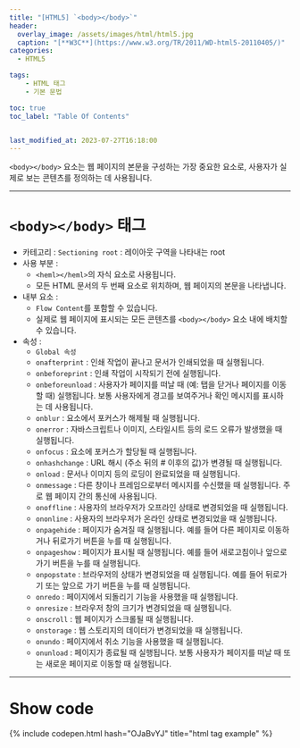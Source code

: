 ```yaml
---
title: "[HTML5] `<body></body>`"
header:
  overlay_image: /assets/images/html/html5.jpg
  caption: "[**W3C**](https://www.w3.org/TR/2011/WD-html5-20110405/)"
categories:
  - HTML5

tags:
    - HTML 태그
    - 기본 문법

toc: true
toc_label: "Table Of Contents"


last_modified_at: 2023-07-27T16:18:00
---
```


`<body></body>` 요소는 웹 페이지의 본문을 구성하는 가장 중요한 요소로, 사용자가 실제로 보는 콘텐츠를 정의하는 데 사용됩니다.

---

# `<body></body>` 태그

- 카테고리 : `Sectioning root` : 레이아웃 구역을 나타내는 root
- 사용 부분 : 
  - `<heml></heml>`의 자식 요소로 사용됩니다. 
  - 모든 HTML 문서의 두 번째 요소로 위치하며, 웹 페이지의 본문을 나타냅니다.
- 내부 요소 : 
  - `Flow Content`를 포함할 수 있습니다. 
  - 실제로 웹 페이지에 표시되는 모든 콘텐츠를 `<body></body>` 요소 내에 배치할 수 있습니다.
- 속성 : 
  - `Global 속성`
  - `onafterprint` : 인쇄 작업이 끝나고 문서가 인쇄되었을 때 실행됩니다.
  - `onbeforeprint` : 인쇄 작업이 시작되기 전에 실행됩니다.
  - `onbeforeunload` : 사용자가 페이지를 떠날 때 (예: 탭을 닫거나 페이지를 이동할 때) 실행됩니다. 보통 사용자에게 경고를 보여주거나 확인 메시지를 표시하는 데 사용됩니다.
  - `onblur` : 요소에서 포커스가 해제될 때 실행됩니다.
  - `onerror` : 자바스크립트나 이미지, 스타일시트 등의 로드 오류가 발생했을 때 실행됩니다.
  - `onfocus` : 요소에 포커스가 할당될 때 실행됩니다.
  - `onhashchange` : URL 해시 (주소 뒤의 # 이후의 값)가 변경될 때 실행됩니다.
  - `onload` : 문서나 이미지 등의 로딩이 완료되었을 때 실행됩니다.
  - `onmessage` : 다른 창이나 프레임으로부터 메시지를 수신했을 때 실행됩니다. 주로 웹 페이지 간의 통신에 사용됩니다.
  - `onoffline` : 사용자의 브라우저가 오프라인 상태로 변경되었을 때 실행됩니다.
  - `ononline` : 사용자의 브라우저가 온라인 상태로 변경되었을 때 실행됩니다.
  - `onpagehide` : 페이지가 숨겨질 때 실행됩니다. 예를 들어 다른 페이지로 이동하거나 뒤로가기 버튼을 누를 때 실행됩니다.
  - `onpageshow` : 페이지가 표시될 때 실행됩니다. 예를 들어 새로고침이나 앞으로 가기 버튼을 누를 때 실행됩니다.
  - `onpopstate` : 브라우저의 상태가 변경되었을 때 실행됩니다. 예를 들어 뒤로가기 또는 앞으로 가기 버튼을 누를 때 실행됩니다.
  - `onredo` : 페이지에서 되돌리기 기능을 사용했을 때 실행됩니다.
  - `onresize` : 브라우저 창의 크기가 변경되었을 때 실행됩니다.
  - `onscroll` : 웹 페이지가 스크롤될 때 실행됩니다.
  - `onstorage` : 웹 스토리지의 데이터가 변경되었을 때 실행됩니다.
  - `onundo` : 페이지에서 취소 기능을 사용했을 때 실행됩니다.
  - `onunload` : 페이지가 종료될 때 실행됩니다. 보통 사용자가 페이지를 떠날 때 또는 새로운 페이지로 이동할 때 실행됩니다.

---

# Show code
{% include codepen.html hash="OJaBvYJ" title="html tag example" %}